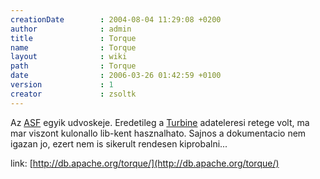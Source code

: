 ```yaml
---
creationDate        : 2004-08-04 11:29:08 +0200 
author              : admin 
title               : Torque 
name                : Torque 
layout              : wiki 
path                : Torque 
date                : 2006-03-26 01:42:59 +0100 
version             : 1 
creator             : zsoltk 
---
```

Az [ASF](ASF.html) egyik udvoskeje. Eredetileg a [Turbine](Missing.html) adateleresi retege volt, ma mar viszont kulonallo lib-kent hasznalhato. Sajnos a dokumentacio nem igazan jo, ezert nem is sikerult rendesen kiprobalni...

link: [http://db.apache.org/torque/](http://db.apache.org/torque/)
